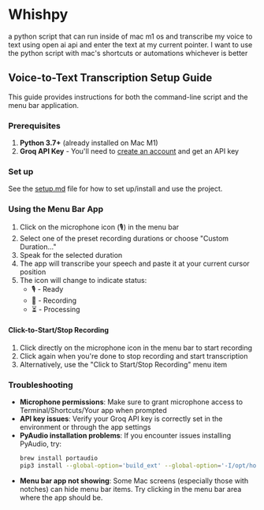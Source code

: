 # Whishpy

a python script that can run inside of mac m1 os and transcribe my voice to text using open ai api and enter the text at my current pointer. 
I want to use the python script with mac's shortcuts or automations whichever is better

## Voice-to-Text Transcription Setup Guide

This guide provides instructions for both the command-line script and the menu bar application.

### Prerequisites

1. **Python 3.7+** (already installed on Mac M1)
2. **Groq API Key** - You'll need to [create an account](https://platform.groq.com/signup) and get an API key

### Set up

See the [setup.md](setup.md) file for how to set up/install and use the project.



### Using the Menu Bar App

1. Click on the microphone icon (🎙️) in the menu bar
2. Select one of the preset recording durations or choose "Custom Duration..."
3. Speak for the selected duration
4. The app will transcribe your speech and paste it at your current cursor position
5. The icon will change to indicate status:
   - 🎙️ - Ready
   - 🔴 - Recording
   - ⏳ - Processing

#### Click-to-Start/Stop Recording
1. Click directly on the microphone icon in the menu bar to start recording
2. Click again when you're done to stop recording and start transcription
3. Alternatively, use the "Click to Start/Stop Recording" menu item

### Troubleshooting

- **Microphone permissions**: Make sure to grant microphone access to Terminal/Shortcuts/Your app when prompted
- **API key issues**: Verify your Groq API key is correctly set in the environment or through the app settings
- **PyAudio installation problems**: If you encounter issues installing PyAudio, try:
  ```bash
  brew install portaudio
  pip3 install --global-option='build_ext' --global-option='-I/opt/homebrew/include' --global-option='-L/opt/homebrew/lib' pyaudio
  ```
- **Menu bar app not showing**: Some Mac screens (especially those with notches) can hide menu bar items. Try clicking in the menu bar area where the app should be.